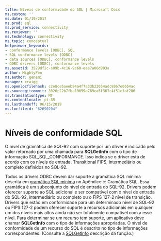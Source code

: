 ```yaml
---
title: Níveis de conformidade do SQL | Microsoft Docs
ms.custom: ''
ms.date: 01/19/2017
ms.prod: sql
ms.prod_service: connectivity
ms.reviewer: ''
ms.technology: connectivity
ms.topic: conceptual
helpviewer_keywords:
- conformance levels [ODBC], SQL
- SQL conformance levels [ODBC]
- data sources [ODBC], conformance levels
- ODBC drivers [ODBC], conformance levels
ms.assetid: 3529df2c-a09b-4c16-9c60-eae7a06d903a
author: MightyPen
ms.author: genemi
manager: craigg
ms.openlocfilehash: c2e8ce5aeeb94a4f7a33b22054adc8067e0654ac
ms.sourcegitcommit: 3026c22b7fba19059a769ea5f367c4f51efaf286
ms.translationtype: MT
ms.contentlocale: pt-BR
ms.lasthandoff: 06/15/2019
ms.locfileid: "62690204"
---
```

# <a name="sql-conformance-levels"></a>Níveis de conformidade SQL
O nível de gramática de SQL-92 com suporte por um driver é indicado pelo valor retornado por uma chamada para **SQLGetInfo** com o tipo de informação SQL_SQL_CONFORMANCE. Isso indica se o driver está de acordo com os níveis de entrada, Transitional FIPS, intermediário ou completo definidos no SQL-92.  
  
 Todos os drivers ODBC devem dar suporte a gramática SQL mínima descrita em [gramática SQL mínima](../../../odbc/reference/appendixes/sql-minimum-grammar.md) no Apêndice c: Gramática SQL. Essa gramática é um subconjunto do nível de entrada do SQL-92. Drivers podem oferecer suporte ao SQL adicional e ser compatível com o nível de entrada do SQL-92, intermediário ou completo ou o FIPS 127-2 nível de transição. Drivers que estão em conformidade para um determinado nível de SQL-92 ou FIPS 127-2 podem oferecer suporte a recursos adicionais em qualquer um dos níveis mais altos ainda não ser totalmente compatível com a esse nível. Para determinar se um recurso tem suporte, um aplicativo deve chamar **SQLGetInfo** com o tipo de informações apropriadas. O nível de conformidade de um recurso do SQL é descrito no tipo de informações correspondentes. (Consulte a [SQLGetInfo](../../../odbc/reference/syntax/sqlgetinfo-function.md) descrição da função.)
